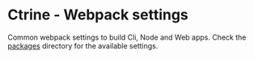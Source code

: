 # Ctrine - Webpack settings

Common webpack settings to build Cli, Node and Web apps. Check the [packages](./packages)
directory for the available settings.
